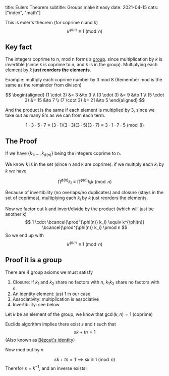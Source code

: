 title: Eulers Theorem
subtitle: Groups make it easy
date: 2021-04-15
cats: ["index", "math"]


This is euler's theorem (for coprime n and k)
$$
k^{\phi(n)} \equiv 1 \pmod n
$$

## Key fact

The integers coprime to n, mod n forms a [group](https://www.wikiwand.com/en/Group_(mathematics)).
since multiplication by $k$ is invertible (since k is coprime to n, and k is in the group). Multiplying each element by $k$ **just reorders the elements**.

Example: multiply each coprime number by $3$ mod $8$ (Remember mod is the same as the remainder from divison)

$$
\begin{aligned}
(1 \cdot 3) &= 3  &\to 3 \\
(3 \cdot 3) &= 9  &\to 1 \\
(5 \cdot 3) &= 15 &\to 7 \\
(7 \cdot 3) &= 21 &\to 5
\end{aligned}
$$

And the product is the same if each element is multiplied by $3$, since we take out as many $8$'s as we can from each term.

$$
1 \cdot 3 \cdot 5 \cdot 7 \equiv (3 \cdot 1) (3 \cdot 3) (3 \cdot 5) (3 \cdot 7) \equiv 3 \cdot 1 \cdot 7 \cdot 5 \pmod 8
$$


## The Proof
If we have $\{k_1, \dots, k_{\phi(n)}\}$ being the integers coprime to n.

We know $k$ is in the set (since n and k are coprime).
if we multiply each $k_i$ by $k$ we have

$$
\prod^{\phi(n)} k_i \equiv \prod^{\phi(n)} k_i k \pmod n
$$

Because of invertibility (no overlaps/no duplicates) and closure (stays in the set of coprimes), multiplying each $k_i$ by $k$ just reorders the elements.

Now we factor out k and invert/divide by the product (which will just be another k)
$$
1 \cdot \bcancel{\prod^{\phi(n)} k_i} \equiv k^{\phi(n)} \bcancel{\prod^{\phi(n)} k_i} \pmod n
$$
So we end up with
$$
k^{\phi(n)} \equiv 1 \pmod n
$$

## Proof it is a group

There are 4 group axioms we must satisfy
1. Closure: if $k_1$ and $k_2$ share no factors with $n$, $k_1 k_2$ share no factors with $n$.
2. An identity element: just $1$ in our case
3. Associativity: multiplication is associative
4. Invertibility: see below

Let $k$ be an element of the group,
we know that $\gcd(k, n) = 1$ (coprime)

Euclids algorithm implies there exist $s$ and $t$ such that
$$
sk + tn = 1
$$
(Also known as [Bézout's identity](https://www.wikiwand.com/en/B%C3%A9zout%27s_identity))

Now mod out by $n$

$$
sk + tn = 1 \implies sk \equiv 1 \pmod n
$$
Therefor $s = k^{-1}$, and an inverse exists!

